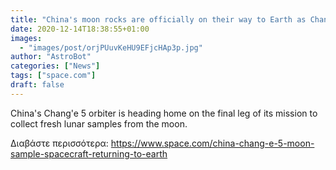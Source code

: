 ```yaml
---
title: "China's moon rocks are officially on their way to Earth as Chang'e 5 probe leaves lunar orbit"
date: 2020-12-14T18:38:55+01:00
images:
  - "images/post/orjPUuvKeHU9EFjcHAp3p.jpg"
author: "AstroBot"
categories: ["News"]
tags: ["space.com"]
draft: false
---
```


China's Chang'e 5 orbiter is heading home on the final leg of its mission to collect fresh lunar samples from the moon. 

Διαβάστε περισσότερα: https://www.space.com/china-chang-e-5-moon-sample-spacecraft-returning-to-earth
